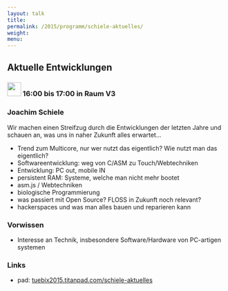 ```yaml
---
layout: talk
title:
permalink: /2015/programm/schiele-aktuelles/
weight: 
menu:
---
```

## Aktuelle&nbsp;Entwicklungen

### <img height = "32" src="../../images/talk.svg"> 16:00 bis 17:00 in Raum V3

### Joachim&nbsp;Schiele

Wir machen einen Streifzug durch die Entwicklungen der letzten Jahre und schauen an, was uns in naher Zukunft alles erwartet...

- Trend zum Multicore, nur wer nutzt das eigentlich? Wie nutzt man das
eigentlich?
- Softwareentwicklung: weg von C/ASM zu Touch/Webtechniken
- Entwicklung: PC out, mobile IN
- persistent RAM: Systeme, welche man nicht mehr bootet
- asm.js / Webtechniken
- biologische Programmierung
- was passiert mit Open Source? FLOSS in Zukunft noch relevant?
- hackerspaces und was man alles bauen und reparieren kann

### Vorwissen

- Interesse an Technik, insbesondere Software/Hardware von PC-artigen systemen

### Links

- pad: <a href="https://tuebix2015.titanpad.com/schiele-aktuelles" target="_blank">tuebix2015.titanpad.com/schiele-aktuelles</a>
